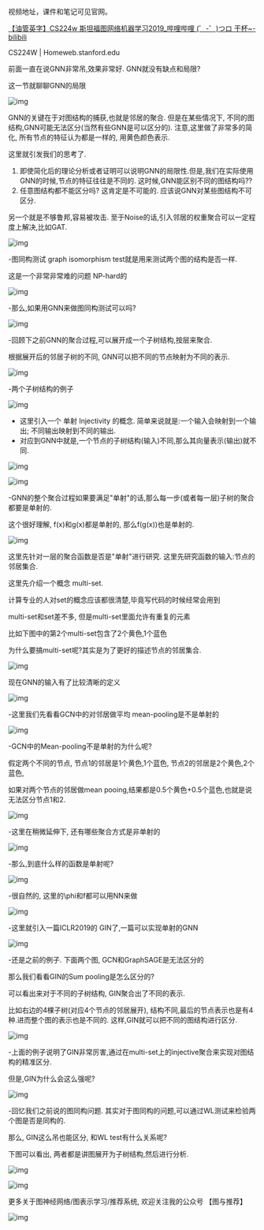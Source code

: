 
视频地址，课件和笔记可见官网。

[【油管英字】CS224w 斯坦福图网络机器学习2019_哔哩哔哩 (゜-゜)つロ 干杯~-bilibili](https://www.bilibili.com/video/av90106649?p=10)

CS224W | Homeweb.stanford.edu

前面一直在说GNN非常吊,效果非常好. GNN就没有缺点和局限?

这一节就聊聊GNN的局限

![img](18_Limitations_of_Graph_Neural_Network.assets/v2-40dda2d1b321e4e2f786c2caadff09c3_b-20200308195103814.png)

GNN的关键在于对图结构的捕获,也就是邻居的聚合. 但是在某些情况下, 不同的图结构,GNN可能无法区分(当然有些GNN是可以区分的). 注意,这里做了非常多的简化, 所有节点的特征认为都是一样的, 用黄色颜色表示. 

这里就引发我们的思考了.

1. 即使简化后的理论分析或者证明可以说明GNN的局限性.但是,我们在实际使用GNN的时候,节点的特征往往是不同的. 这时候,GNN能区别不同的图结构吗??
2. 任意图结构都不能区分吗? 这肯定是不可能的. 应该说GNN对某些图结构不可区分. 

另一个就是不够鲁邦,容易被攻击. 至于Noise的话,引入邻居的权重聚合可以一定程度上解决,比如GAT.

![img](18_Limitations_of_Graph_Neural_Network.assets/v2-c38b58b18a5c5092cc3e49a714f7d6d7_b-20200308195103801.png)

-图同构测试 graph isomorphism test就是用来测试两个图的结构是否一样.

这是一个非常非常难的问题 NP-hard的

![img](18_Limitations_of_Graph_Neural_Network.assets/v2-00d0913db34860aac1742cdbc93a519d_b-20200308195103778.png)

-那么,如果用GNN来做图同构测试可以吗?

![img](18_Limitations_of_Graph_Neural_Network.assets/v2-7ff549e5c136877827a6870c7f9c19f3_b-20200308195103946.png)

-回顾下之前GNN的聚合过程,可以展开成一个子树结构,按层来聚合.

根据展开后的邻居子树的不同, GNN可以把不同的节点映射为不同的表示.

![img](18_Limitations_of_Graph_Neural_Network.assets/v2-9d06ac83f5749e7e0dde57a8d702d25f_b-20200308195103804.png)

-两个子树结构的例子

![img](18_Limitations_of_Graph_Neural_Network.assets/v2-29b2de3979397ad3091e7756432590d1_b-20200308195103444.png)

- 这里引入一个 单射 Injectivity 的概念. 简单来说就是:一个输入会映射到一个输出; 不同输出映射到不同的输出.
- 对应到GNN中就是,一个节点的子树结构(输入)不同,那么其向量表示(输出)就不同.

![img](18_Limitations_of_Graph_Neural_Network.assets/v2-bc3d076931cbaac5bb4302880d785b78_b-20200308195103526.png)

![img](18_Limitations_of_Graph_Neural_Network.assets/v2-8de2b1cd2827cf70d088384e3b09c006_b-20200308195103502.png)

-GNN的整个聚合过程如果要满足"单射"的话,那么每一步(或者每一层)子树的聚合都要是单射的. 

这个很好理解, f(x)和g(x)都是单射的, 那么f(g(x))也是单射的.

![img](18_Limitations_of_Graph_Neural_Network.assets/v2-70f6b9d802ff492e6e1724e0acd085d6_b-20200308195103807.png)

这里先针对一层的聚合函数是否是"单射"进行研究. 这里先研究函数的输入:节点的邻居集合.

这里先介绍一个概念 multi-set.

计算专业的人对set的概念应该都很清楚,毕竟写代码的时候经常会用到

multi-set和set差不多, 但是multi-set里面允许有重复的元素

比如下图中的第2个multi-set包含了2个黄色,1个蓝色

为什么要搞multi-set呢?其实是为了更好的描述节点的邻居集合.

![img](18_Limitations_of_Graph_Neural_Network.assets/v2-f037a991745e489a18f0c69311416ba2_b-20200308195104134.png)

现在GNN的输入有了比较清晰的定义

![img](18_Limitations_of_Graph_Neural_Network.assets/v2-7fcbd52497f28adef877dbfba4fd6808_b-20200308195104003.png)

-这里我们先看看GCN中的对邻居做平均 mean-pooling是不是单射的

![img](18_Limitations_of_Graph_Neural_Network.assets/v2-3d7ac641ddf1398632d28e737da73a34_b-20200308195103543.png)

-GCN中的Mean-pooling不是单射的为什么呢?

假定两个不同的节点, 节点1的邻居是1个黄色,1个蓝色, 节点2的邻居是2个黄色,2个蓝色, 

如果对两个节点的邻居做mean pooing,结果都是0.5个黄色+0.5个蓝色,也就是说无法区分节点1和2.

![img](18_Limitations_of_Graph_Neural_Network.assets/v2-da8eccfd1a4bc5d911c09947ff7b1d95_b-20200308195103993.png)

-这里在稍微延伸下, 还有哪些聚合方式是非单射的

![img](18_Limitations_of_Graph_Neural_Network.assets/v2-47eb88ff1a8b8b34b8d8bc47e95e3749_b-20200308195103992.png)

-那么,到底什么样的函数是单射呢?

![img](18_Limitations_of_Graph_Neural_Network.assets/v2-519c4100cf688f80960204d73ff8a429_b-20200308195103573.png)

-很自然的, 这里的\phi和f都可以用NN来做

![img](18_Limitations_of_Graph_Neural_Network.assets/v2-3a24e110dd9a79e06814eed38a79ec18_b-20200308195103630.png)

-这里就引入一篇ICLR2019的 GIN了,一篇可以实现单射的GNN

![img](18_Limitations_of_Graph_Neural_Network.assets/v2-8a0d3d2ba8cf84239602976caac61330_b-20200308195103800.png)

-还是之前的例子. 下面两个图, GCN和GraphSAGE是无法区分的

那么我们看看GIN的Sum pooling是怎么区分的?

可以看出来对于不同的子树结构, GIN聚合出了不同的表示.

比如右边的4棵子树(对应4个节点的邻居展开), 结构不同,最后的节点表示也是有4种.进而整个图的表示也是不同的. 这样,GIN就可以把不同的图结构进行区分.

![img](18_Limitations_of_Graph_Neural_Network.assets/v2-c04fd84320b91e798f4efa68bef37bfc_b-20200308195103946.png)

-上面的例子说明了GIN非常厉害,通过在multi-set上的injective聚合来实现对图结构的精准区分.

但是,GIN为什么会这么强呢?

![img](18_Limitations_of_Graph_Neural_Network.assets/v2-cb6bdc36a1b42f4ecb2bb20578f002ac_b-20200308195103807.png)

-回忆我们之前说的图同构问题. 其实对于图同构的问题,可以通过WL测试来检验两个图是否是同构的.

那么, GIN这么吊也能区分, 和WL test有什么关系呢?

下图可以看出, 两者都是讲图展开为子树结构,然后进行分析.

![img](18_Limitations_of_Graph_Neural_Network.assets/v2-6f64ce1a28694761909c59c0d39f46eb_b-20200308195104082.png)

![img](18_Limitations_of_Graph_Neural_Network.assets/v2-bb0d88f7f25542a5b447bb49afd72a0e_b-20200308195104401.png)

更多关于图神经网络/图表示学习/推荐系统, 欢迎关注我的公众号 【图与推荐】

![img](18_Limitations_of_Graph_Neural_Network.assets/v2-12b57514b331856af910ff5cc5eb0228_b-20200308195103769.png)